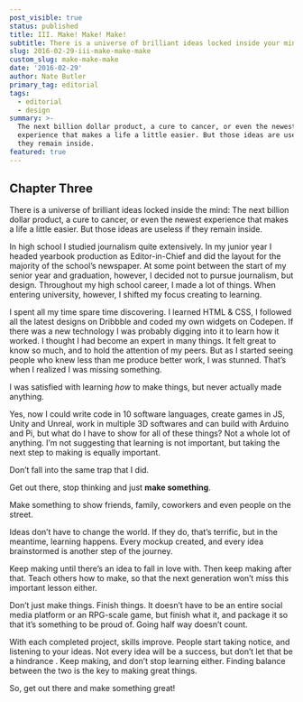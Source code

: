 ```yaml
---
post_visible: true
status: published
title: III. Make! Make! Make!
subtitle: There is a universe of brilliant ideas locked inside your mind.
slug: 2016-02-29-iii-make-make-make
custom_slug: make-make-make
date: '2016-02-29'
author: Nate Butler
primary_tag: editorial
tags:
  - editorial
  - design
summary: >-
  The next billion dollar product, a cure to cancer, or even the newest
  experience that makes a life a little easier. But those ideas are useless if
  they remain inside.
featured: true
---
```

## Chapter Three 

There is a universe of brilliant ideas locked inside the mind: The next billion dollar product, a cure to cancer, or even the newest experience that makes a life a little easier. But those ideas are useless if they remain inside.

In high school I studied journalism quite extensively. In my junior year I headed yearbook production as Editor-in-Chief and did the layout for the majority of the school’s newspaper. At some point between the start of my senior year and graduation, however, I decided not to pursue journalism, but design. Throughout my high school career, I made a lot of things. When entering university, however, I shifted my focus creating to learning.

I spent all my time spare time discovering. I learned HTML & CSS, I followed all the latest designs on Dribbble and coded my own widgets on Codepen. If there was a new technology I was probably digging into it to learn how it worked. I thought I had become an expert in many things. It felt great to know so much, and to hold the attention of my peers. But as I started seeing people who knew less than me produce better work, I was stunned. That’s when I realized I was missing something.

I was satisfied with learning _how_ to make things, but never actually made anything.

Yes, now I could write code in 10 software languages, create games in JS, Unity and Unreal, work in multiple 3D softwares and can build with Arduino and Pi, but what do I have to show for all of these things? Not a whole lot of anything. I’m not suggesting that learning is not important, but taking the next step to making is equally important.

Don’t fall into the same trap that I did.

Get out there, stop thinking and just **make something**.

Make something to show friends, family, coworkers and even people on the street.

Ideas don’t have to change the world. If they do, that’s terrific, but in the meantime, learning happens. Every mockup created, and every idea brainstormed is another step of the journey.

Keep making until there’s an idea to fall in love with. Then keep making after that. Teach others how to make, so that the next generation won’t miss this important lesson either.

Don’t just make things. Finish things. It doesn’t have to be an entire social media platform or an RPG-scale game, but finish what it, and package it so that it’s something to be proud of. Going half way doesn’t count.

With each completed project, skills improve. People start taking notice, and listening to your ideas. Not every idea will be a success, but don’t let that be a hindrance . Keep making, and don’t stop learning either. Finding balance between the two is the key to making great things.

So, get out there and make something great!